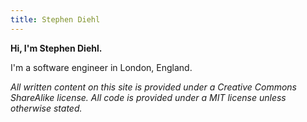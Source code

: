 ```yaml
---
title: Stephen Diehl
---
```


**Hi, I'm Stephen Diehl.**

I'm a software engineer in London, England.

*All written content on this site is provided under a Creative Commons
ShareAlike license. All code is provided under a MIT
license unless otherwise stated.*
